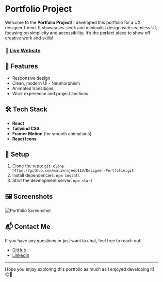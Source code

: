 # Portfolio Project

Welcome to the **Portfolio Project**! I developed this portfolio for a UX designer friend. It showcases sleek and minimalist design with seamless UI, focusing on simplicity and accessibility. It’s the perfect place to show off creative work and skills!

### 🚀 [Live Website](avnigarg.in)

## 🌟 Features
- Responsive design
- Clean, modern UI - Neumorphism
- Animated transitions
- Work experience and project sections

## 🛠️ Tech Stack
- **React**
- **Tailwind CSS**
- **Framer Motion** (for smooth animations)
- **React Icons**

## 🔧 Setup
1. Clone the repo: `git clone https://github.com/maliknajeeb113/Designer-Portfolio.git`
2. Install dependencies: `npm install`
3. Start the development server: `npm start`

## 🖼️ Screenshots
![Portfolio Screenshot](./public/screenshot.png)

## 📬 Contact Me
If you have any questions or just want to chat, feel free to reach out!

- [GitHub](https://github.com/maliknajeeb113)
- [LinkedIn](https://linkedin.com/in/maliknajeeb133)

---

Hope you enjoy exploring this portfolio as much as I enjoyed developing it! 😊🎉
